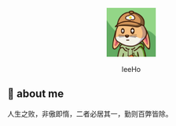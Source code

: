 <p align="center">
  <img width="100" src="./meIcon.jpeg" alt="Pinia logo">
</p>
<p align="center">
  leeHo
</p>

## 👤 about me
人生之败，非傲即惰，二者必居其一，勤则百弊皆除。











